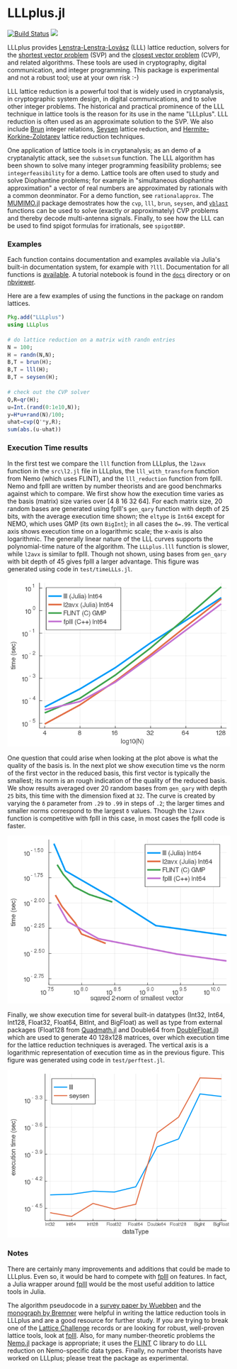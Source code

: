 # LLLplus.jl

[![Build Status](https://travis-ci.org/christianpeel/LLLplus.jl.svg?branch=master)](https://travis-ci.org/christianpeel/LLLplus.jl)
[![](https://img.shields.io/badge/docs-devel-blue.svg)](https://christianpeel.github.io/LLLplus.jl/dev)

LLLplus provides
[Lenstra-Lenstra-Lovász](https://en.wikipedia.org/wiki/Lenstra%E2%80%93Lenstra%E2%80%93Lov%C3%A1sz_lattice_basis_reduction_algorithm)
(LLL) lattice reduction, solvers for the
[shortest vector problem](https://en.wikipedia.org/wiki/Lattice_problem#Shortest_vector_problem_(SVP))
(SVP) and the [closest vector problem](https://en.wikipedia.org/wiki/Lattice_problem#Closest_vector_problem_.28CVP.29)
(CVP), and related algorithms. These tools are
used in cryptography, digital communication, and integer programming.
This package is experimental and not a robust tool; use at your own
risk :-)

LLL lattice reduction is a powerful tool that is widely used in
cryptanalysis, in cryptographic system design, in digital
communications, and to solve other integer problems. The historical
and practical prominence of the LLL technique in lattice tools is the
reason for its use in the name "LLLplus". LLL reduction is often used
as an approximate solution to the SVP.  We also include
[Brun](https://archive.org/stream/skrifterutgitavv201chri#page/300/mode/2up)
integer relations,
[Seysen](http://link.springer.com/article/10.1007%2FBF01202355)
lattice reduction, and
[Hermite-Korkine-Zolotarev](http://www.cas.mcmaster.ca/~qiao/publications/ZQW11.pdf)
lattice reduction techniques.

One application of lattice tools is in cryptanalysis; as an demo of a
cryptanalytic attack, see the `subsetsum` function.  The LLL algorithm
has been shown to solve many integer programming feasibility problems;
see `integerfeasibility` for a demo. Lattice tools are often used to
study and solve Diophantine problems; for example in "simultaneous
diophantine approximation" a vector of real numbers are approximated
by rationals with a common deonminator. For a demo function, see
`rationalapprox`.  The
[MUMIMO.jl](https://github.com/christianpeel/MUMIMO.jl) package
demostrates how the `cvp`, `lll`, `brun`, `seysen`, and
[`vblast`](https://en.wikipedia.org/wiki/Bell_Laboratories_Layered_Space-Time)
functions can be used to solve (exactly or approximately) CVP problems
and thereby decode multi-antenna signals.
Finally, to see how the LLL can be used to find spigot formulas for
irrationals, see `spigotBBP`.

### Examples

Each function contains documentation and examples available via Julia's
built-in documentation system, for example with `?lll`. Documentation
for all functions is [available](https://christianpeel.github.io/LLLplus.jl/dev). A tutorial notebook is
found in the [`docs`](docs/LLLplusTutorial.ipynb) directory or on
[nbviewer](https://nbviewer.jupyter.org/github/christianpeel/LLLplus.jl/blob/master/docs/LLLplusTutorial.ipynb).

Here are a few examples of using the functions in the
package on random lattices.

```julia
Pkg.add("LLLplus")
using LLLplus

# do lattice reduction on a matrix with randn entries
N = 100;
H = randn(N,N);
B,T = brun(H);
B,T = lll(H);
B,T = seysen(H);

# check out the CVP solver
Q,R=qr(H);
u=Int.(rand(0:1e10,N));
y=H*u+rand(N)/100;
uhat=cvp(Q'*y,R);
sum(abs.(u-uhat))
```

### Execution Time results

In the first test we compare the `lll` function from LLLplus, the
`l2avx` function in the `src\l2.jl` file in LLLplus, the
`lll_with_transform` function from Nemo (which uses FLINT), and the
`lll_reduction` function from fplll. Nemo and fplll are written by
number theorists and are good benchmarks against which to compare.  We
first show how the execution time varies as the basis (matrix) size
varies over [4 8 16 32 64]. For each matrix size, 20 random bases
are generated using fplll's `gen_qary` function with depth of 25
bits, with the average execution time shown; the `eltype` is `Int64`
except for NEMO, which uses GMP (its own `BigInt`); in all cases the
`δ=.99`. The vertical axis shows
execution time on a logarithmic scale; the x-axis is also
logarithmic. The generally linear nature of the LLL curves supports
the polynomial-time nature of the algorithm. The `LLLplus.lll`
function is slower, while `l2avx` is similar to fplll. Though not
shown, using bases from `gen_qary` with bit depth of 45 gives fplll
a larger advantage. This figure was generated using code in
`test/timeLLLs.jl`.

![Time vs basis size](docs/src/assets/timeVdim_25bitsInt64.png)

One question that could arise when looking at the plot above is what
the quality of the basis is. In the next plot we show execution time
vs the norm of the first vector in the reduced basis, this first
vector is typically the smallest; its norm is an rough indication of
the quality of the reduced basis. We show results averaged over 20
random bases from `gen_qary` with depth `25` bits, this time with the
dimension fixed at `32`. The curve is created by varying the `δ`
parameter from `.29` to `.99` in steps of `.2`; the larger times and
smaller norms correspond to the largest `δ` values. Though the `l2avx`
function is competitive with fplll in this case, in most cases
the fplll code is faster.

![Time vs reduction quality](docs/src/assets/timeVsmallest_25bitsInt64.png)

Finally, we show execution time for several built-in
datatypes (Int32, Int64, Int128, Float32, Float64, BitInt, and
BigFloat) as well as type from external packages (Float128 from
[Quadmath.jl](https://github.com/JuliaMath/Quadmath.jl) and Double64
from [DoubleFloat.jl](https://github.com/JuliaMath/DoubleFloats.jl))
which are used to 
generate 40 128x128 matrices, over which execution time for the
lattice reduction techniques is averaged.  The vertical axis is a
logarithmic representation of execution time as in the previous
figure. This figure was generated using code in `test/perftest.jl`.

![Time vs data type](docs/src/assets/perfVsDataType.png)

### Notes

There are certainly many improvements and additions that could be made
to LLLplus. Even so, it would be hard to compete with
[fplll](https://github.com/fplll/fplll) on features. In fact, a Julia
wrapper around [fplll](https://github.com/fplll/fplll) would be the most
useful addition to lattice tools in Julia.

The algorithm pseudocode in a [survey paper by Wuebben](http://www.ant.uni-bremen.de/sixcms/media.php/102/10740/SPM_2011_Wuebben.pdf) and the
[monograph by Bremner](https://www.amazon.com/Lattice-Basis-Reduction-Introduction-Applications/dp/1439807027) 
were helpful in writing the lattice reduction tools in LLLplus
and are a good resource for further study. If you are trying to break
one of the [Lattice Challenge](http://www.latticechallenge.org)
records or are looking for robust, well-proven lattice tools, look at
[fplll](https://github.com/fplll/fplll). Also, for many
number-theoretic problems the
[Nemo.jl](https://github.com/Nemocas/Nemo.jl) package is appropriate;
it uses the [FLINT](http://flintlib.org/) C library to do LLL
reduction on Nemo-specific data types.  Finally, no number theorists
have worked on LLLplus; please treat the package as experimental.
